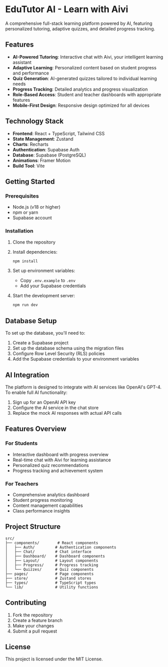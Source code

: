 # EduTutor AI - Learn with Aivi

A comprehensive full-stack learning platform powered by AI, featuring personalized tutoring, adaptive quizzes, and detailed progress tracking.

## Features

- **AI-Powered Tutoring**: Interactive chat with Aivi, your intelligent learning assistant
- **Adaptive Learning**: Personalized content based on student progress and performance
- **Quiz Generation**: AI-generated quizzes tailored to individual learning needs
- **Progress Tracking**: Detailed analytics and progress visualization
- **Role-Based Access**: Student and teacher dashboards with appropriate features
- **Mobile-First Design**: Responsive design optimized for all devices

## Technology Stack

- **Frontend**: React + TypeScript, Tailwind CSS
- **State Management**: Zustand
- **Charts**: Recharts
- **Authentication**: Supabase Auth
- **Database**: Supabase (PostgreSQL)
- **Animations**: Framer Motion
- **Build Tool**: Vite

## Getting Started

### Prerequisites

- Node.js (v18 or higher)
- npm or yarn
- Supabase account

### Installation

1. Clone the repository
2. Install dependencies:
   ```bash
   npm install
   ```

3. Set up environment variables:
   - Copy `.env.example` to `.env`
   - Add your Supabase credentials

4. Start the development server:
   ```bash
   npm run dev
   ```

## Database Setup

To set up the database, you'll need to:

1. Create a Supabase project
2. Set up the database schema using the migration files
3. Configure Row Level Security (RLS) policies
4. Add the Supabase credentials to your environment variables

## AI Integration

The platform is designed to integrate with AI services like OpenAI's GPT-4. To enable full AI functionality:

1. Sign up for an OpenAI API key
2. Configure the AI service in the chat store
3. Replace the mock AI responses with actual API calls

## Features Overview

### For Students
- Interactive dashboard with progress overview
- Real-time chat with Aivi for learning assistance
- Personalized quiz recommendations
- Progress tracking and achievement system

### For Teachers
- Comprehensive analytics dashboard
- Student progress monitoring
- Content management capabilities
- Class performance insights

## Project Structure

```
src/
├── components/        # React components
│   ├── Auth/         # Authentication components
│   ├── Chat/         # Chat interface
│   ├── Dashboard/    # Dashboard components
│   ├── Layout/       # Layout components
│   ├── Progress/     # Progress tracking
│   └── Quizzes/      # Quiz components
├── pages/            # Page components
├── store/            # Zustand stores
├── types/            # TypeScript types
└── lib/              # Utility functions
```

## Contributing

1. Fork the repository
2. Create a feature branch
3. Make your changes
4. Submit a pull request

## License

This project is licensed under the MIT License.